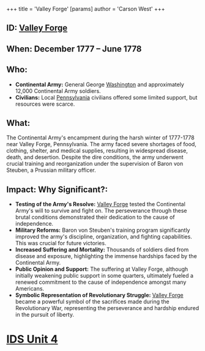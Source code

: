 +++
 title = 'Valley Forge'
[params]
	author = 'Carson West'
+++
## ID: [Valley Forge](./../valley-forge/) 
## When: December 1777 – June 1778

## Who:
* **Continental Army:** General George [Washington](./../washington/) and approximately 12,000 Continental Army soldiers.
* **Civilians:**  Local [Pennsylvania](./../pennsylvania/) civilians offered some limited support, but resources were scarce.

## What:
The Continental Army's encampment during the harsh winter of 1777-1778 near Valley Forge, Pennsylvania.  The army faced severe shortages of food, clothing, shelter, and medical supplies, resulting in widespread disease, death, and desertion.  Despite the dire conditions, the army underwent crucial training and reorganization under the supervision of Baron von Steuben, a Prussian military officer.

## Impact: Why Significant?:
* **Testing of the Army's Resolve:** [Valley Forge](./../valley-forge/) tested the Continental Army's will to survive and fight on.  The perseverance through these brutal conditions demonstrated their dedication to the cause of independence.
* **Military Reforms:** Baron von Steuben's training program significantly improved the army's discipline, organization, and fighting capabilities. This was crucial for future victories.
* **Increased Suffering and Mortality:** Thousands of soldiers died from disease and exposure, highlighting the immense hardships faced by the Continental Army.
* **Public Opinion and Support:** The suffering at Valley Forge, although initially weakening public support in some quarters, ultimately fueled a renewed commitment to the cause of independence amongst many Americans.
* **Symbolic Representation of Revolutionary Struggle:** [Valley Forge](./../valley-forge/) became a powerful symbol of the sacrifices made during the Revolutionary War, representing the perseverance and hardship endured in the pursuit of liberty.

# [IDS Unit 4](./../ids-unit-4/)
